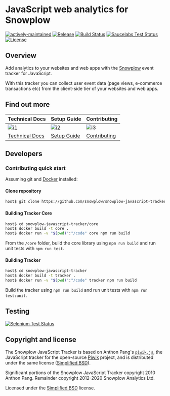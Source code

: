 # JavaScript web analytics for Snowplow

[![actively-maintained]][tracker-classificiation]
[![Release][release-image]][releases]
[![Build Status][gh-actions-image]][gh-actions]
[![Saucelabs Test Status][saucelabs-button-image]][saucelabs]
[![License][license-image]][bsd]

## Overview

Add analytics to your websites and web apps with the [Snowplow][snowplow] event tracker for JavaScript.

With this tracker you can collect user event data (page views, e-commerce transactions etc) from the client-side tier of your websites and web apps.

## Find out more

| Technical Docs                      | Setup Guide                  | Contributing                         |
|-------------------------------------|------------------------------|--------------------------------------|
| [![i1][techdocs-image]][tech-docs]  | [![i2][setup-image]][setup]  | ![i3][contributing-image]            |
| [Technical Docs][tech-docs]         | [Setup Guide][setup]         | [Contributing](Contributing.md)      |

## Developers

### Contributing quick start

Assuming git and [Docker][docker-install] installed:

#### Clone repository

```bash
host$ git clone https://github.com/snowplow/snowplow-javascript-tracker.git
```

#### Building Tracker Core

```bash
host$ cd snowplow-javascript-tracker/core
host$ docker build -t core .
host$ docker run -v "$(pwd)":"/code" core npm run build
```

From the `/core` folder, build the core library using `npm run build` and run unit tests with `npm run test`.

#### Building Tracker

```bash
host$ cd snowplow-javascript-tracker
host$ docker build -t tracker .
host$ docker run -v "$(pwd)":"/code" tracker npm run build
```

Build the tracker using `npm run build` and run unit tests with `npm run test:unit`.

## Testing

[![Selenium Test Status][saucelabs-matrix-image]][saucelabs]

## Copyright and license

The Snowplow JavaScript Tracker is based on Anthon Pang's [`piwik.js`][piwikjs], the JavaScript
tracker for the open-source [Piwik][piwik] project, and is distributed under the same license
([Simplified BSD][bsd]).

Significant portions of the Snowplow JavaScript Tracker copyright 2010 Anthon Pang. Remainder
copyright 2012-2020 Snowplow Analytics Ltd.

Licensed under the [Simplified BSD][bsd] license.

[snowplow]: http://snowplowanalytics.com/
[docker-install]: https://docs.docker.com/install/
[piwik]: http://piwik.org/
[piwikjs]: https://github.com/piwik/piwik/blob/master/js/piwik.js
[bsd]: http://www.opensource.org/licenses/bsd-license.php
[setup]: https://docs.snowplowanalytics.com/docs/collecting-data/collecting-from-own-applications/javascript-tracker/general-parameters/
[tech-docs]: https://docs.snowplowanalytics.com/docs/collecting-data/collecting-from-own-applications/javascript-tracker/
[techdocs-image]: https://d3i6fms1cm1j0i.cloudfront.net/github/images/techdocs.png
[setup-image]: https://d3i6fms1cm1j0i.cloudfront.net/github/images/setup.png
[contributing-image]: https://d3i6fms1cm1j0i.cloudfront.net/github/images/contributing.png
[release-image]: https://img.shields.io/github/v/release/snowplow/snowplow-javascript-tracker?sort=semver
[releases]: https://github.com/snowplow/snowplow-javascript-tracker/releases
[gh-actions]: https://github.com/snowplow/snowplow-javascript-tracker/actions
[gh-actions-image]: https://github.com/snowplow/snowplow-javascript-tracker/workflows/Build/badge.svg
[saucelabs]: https://saucelabs.com/u/snowplow
[saucelabs-button-image]: https://app.saucelabs.com/buildstatus/snowplow
[saucelabs-matrix-image]: https://app.saucelabs.com/browser-matrix/snowplow.svg
[license-image]: http://img.shields.io/badge/license-simplified--bsd-blue.svg?style=flat
[tracker-classificiation]: https://docs.snowplowanalytics.com/docs/collecting-data/collecting-from-own-applications/tracker-maintenance-classification/
[actively-maintained]: https://img.shields.io/static/v1?style=flat&label=Snowplow&message=Actively%20Maintained&color=6638b8&labelColor=9ba0aa&logo=data:image/png;base64,iVBORw0KGgoAAAANSUhEUgAAABAAAAAQCAMAAAAoLQ9TAAAAeFBMVEVMaXGXANeYANeXANZbAJmXANeUANSQAM+XANeMAMpaAJhZAJeZANiXANaXANaOAM2WANVnAKWXANZ9ALtmAKVaAJmXANZaAJlXAJZdAJxaAJlZAJdbAJlbAJmQAM+UANKZANhhAJ+EAL+BAL9oAKZnAKVjAKF1ALNBd8J1AAAAKHRSTlMAa1hWXyteBTQJIEwRgUh2JjJon21wcBgNfmc+JlOBQjwezWF2l5dXzkW3/wAAAHpJREFUeNokhQOCA1EAxTL85hi7dXv/E5YPCYBq5DeN4pcqV1XbtW/xTVMIMAZE0cBHEaZhBmIQwCFofeprPUHqjmD/+7peztd62dWQRkvrQayXkn01f/gWp2CrxfjY7rcZ5V7DEMDQgmEozFpZqLUYDsNwOqbnMLwPAJEwCopZxKttAAAAAElFTkSuQmCC
